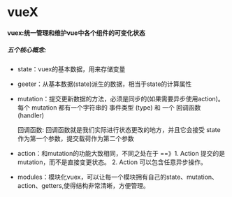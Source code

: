 # vueX

#### vuex:统一管理和维护vue中各个组件的可变化状态

##### 五个核心概念:

* state：vuex的基本数据，用来存储变量

* geeter：从基本数据(state)派生的数据，相当于state的计算属性

* mutation：提交更新数据的方法，必须是同步的(如果需要异步使用action)。每个 mutation 都有一个字符串的 事件类型 (type) 和 一个 回调函数 (handler)

   回调函数: 回调函数就是我们实际进行状态更改的地方，并且它会接受 state 作为第一个参数，提交载荷作为第二个参数

* action：和mutation的功能大致相同，不同之处在于 ==》1. Action 提交的是 mutation，而不是直接变更状态。 2. Action 可以包含任意异步操作。

*  modules：模块化vuex，可以让每一个模块拥有自己的state、mutation、action、getters,使得结构非常清晰，方便管理。